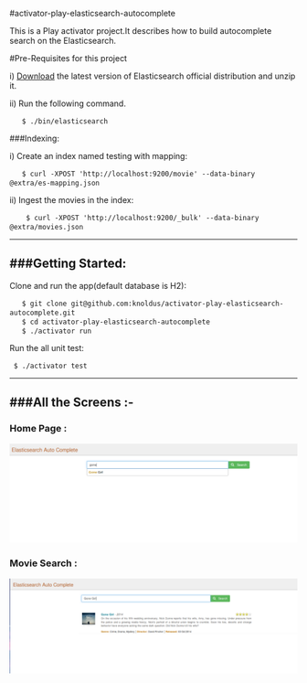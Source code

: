 #activator-play-elasticsearch-autocomplete

This is a Play activator project.It describes how to build autocomplete search on the Elasticsearch.

#Pre-Requisites for this project

i) [Download](https://www.elastic.co/downloads/elasticsearch) the latest version of Elasticsearch official distribution and unzip it.

ii) Run the following command.

       $ ./bin/elasticsearch

###Indexing:

   i) Create an index named testing with mapping:

       $ curl -XPOST 'http://localhost:9200/movie' --data-binary @extra/es-mapping.json

   ii) Ingest the movies in the index:

        $ curl -XPOST 'http://localhost:9200/_bulk' --data-binary @extra/movies.json

-----------------------------------------------------------------------
###Getting Started:
-----------------------------------------------------------------------

 Clone and run the app(default database is H2):

       $ git clone git@github.com:knoldus/activator-play-elasticsearch-autocomplete.git
       $ cd activator-play-elasticsearch-autocomplete
       $ ./activator run

 Run the all unit test:

     $ ./activator test


-----------------------------------------------------------------------
###All the Screens :-
-----------------------------------------------------------------------

### Home Page :


![alt-tag](/public/images/homePage.png)


### Movie Search :


![alt-tag](/public/images/movie.png)

